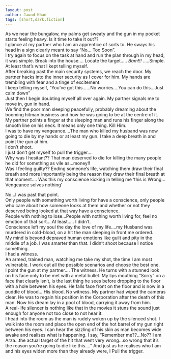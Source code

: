 ```yaml
---
layout: post
author: Jawad Khan
tags: [short,dark,fiction]
---
```


<p>As we near the bungalow, my palms get sweaty and the gun in my pocket starts feeling heavy. Is it time to take it out?? <br>
I glance at my partner who I am an apprentice of sorts to. He sways his head in a sign clearly meant to say &ldquo;No&#8230; Too Soon&rdquo;.<br>
I try again to focus on the task at hand and run the plan through in my head, it was simple. Break into the house&#8230;. Locate the target&#8230;.. <i>Bam!!!</i> &#8230;..Simple. At least that&rsquo;s what I kept telling myself.<br>
After breaking past the main security systems, we reach the door. My partner hacks into the inner security as I cover for him. My hands are trembling with fear and a tinge of excitement.<br>
I keep telling myself, &ldquo;You&rsquo;ve got this&#8230;&#8230;No worries&#8230;.You can do this&#8230;Just calm down&rdquo;<br>
Just then I begin doubting myself all over again. My partner signals me to move in, gun in hand.<br>
We find the poor man sleeping peacefully, probably dreaming about the booming hitman business and how he was going to be at the centre of it.<br>
My partner points a finger at the sleeping man and runs his finger along the smooth line on his neck. It means only one thing. Kill Him.<br>
I was to have my vengeance&#8230;.The man who killed my husband was now going to die by my hands or at least my gun. I take a deep breath in and point the gun at him.<br>
 I don&rsquo;t shoot.<br>
I just don&rsquo;t get myself to pull the trigger&#8230;.<br>
Why was I hesitant?? That man deserved to die for killing the many people he did for something as vile as&#8230;money!!<br>
Was I feeling guilty?? Ending someone&rsquo;s life, watching them draw their final breath and more importantly being the reason they draw their final breath at that moment&#8230;. Was this my conscience kicking in telling me &lsquo;this is Wrong&#8230;Vengeance solves nothing&rsquo;</p>

<p>No&#8230;I was past that point. <br>
Only people with something worth living for have a conscience, only people who care about how someone looks at them and whether or not they deserved being looked at that way have a conscience.<br>
People with nothing to lose&#8230;People with nothing worth living for, feel no emotion of that sort&#8230;.At least&#8230;.. I didn&rsquo;t.<br>
Conscience left my soul the day the love of my life&#8230;.my Husband was murdered in cold-blood, on a hit the man sleeping in front me ordered. <br>
My mind is beyond depraved human emotions like guilt and pity in the middle of a job. I was smarter than that. I didn&rsquo;t shoot because I notice something.<br>
I had a witness.<br>
An armed, trained man, watching me take my shot, the time I am most vulnerable. I work out all the possible scenarios and choose the best one.<br>
I point the gun at my partner&#8230;. The witness. He turns with a stunned look on his face only to be met with a metal bullet. My lips mouthing &ldquo;Sorry&rdquo; on a face that clearly isn&rsquo;t, is the last thing he sees before dropping to the floor with a hole between his eyes. He falls face front on the floor and is now in a puddle of blood&#8230;.His blood. No witness. My partner had wiped the cameras clear. He was to regain his position in the Corporation after the death of this man. Now his dream lay in a pool of blood, carrying it away from him. <br>
A real-life silencer is nothing like that in the movies it stuns the sound just enough for anyone not too close to not hear it.<br>
I head into the room as the man is rudely woken up by the silenced shot. I walk into the room and place the open end of the hot barrel of my gun right between his eyes. I can hear the sizzling of his skin as man becomes wide awake and realises what is happening. I say, &ldquo;Remember me??...No?? I am Arza&#8230;the actual target of the hit that went very wrong&#8230;so wrong that it&rsquo;s the reason you&rsquo;re going to die like this&#8230;.&rdquo; And just as he realises who I am and his eyes widen more than they already were, I Pull the trigger.<br>
</p>
